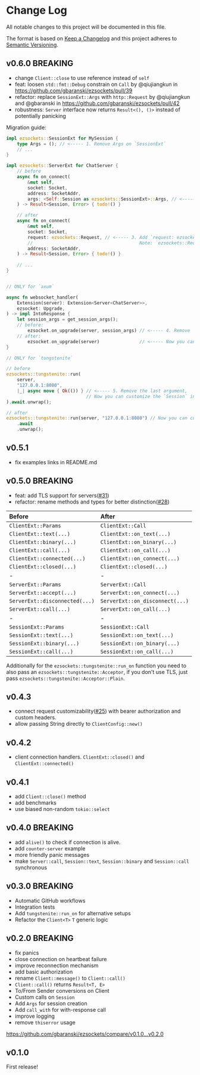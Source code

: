 # Change Log
All notable changes to this project will be documented in this file.

The format is based on [Keep a Changelog](http://keepachangelog.com/)
and this project adheres to [Semantic Versioning](http://semver.org/).

## v0.6.0 BREAKING

- change `Client::close` to use reference instead of `self`
- feat: loosen `std::fmt::Debug` constrain on `Call` by @qiujiangkun in https://github.com/gbaranski/ezsockets/pull/39
- refactor: replace `SessionExt::Args` with `http::Request` by @qiujiangkun and @gbaranski in https://github.com/gbaranski/ezsockets/pull/42
- robustness: `Server` interface now returns `Result<(), ()>` instead of potentially panicking


Migration guide:
```rust
impl ezsockets::SessionExt for MySession {
    type Args = (); // <----- 1. Remove Args on `SessionExt`
    // ...
}

impl ezsockets::ServerExt for ChatServer {
    // before
    async fn on_connect(
        &mut self,
        socket: Socket,
        address: SocketAddr,
        args: <Self::Session as ezsockets::SessionExt>::Args, // <----- 2. Remove `args` argument
    ) -> Result<Session, Error> { todo!() }

    // after
    async fn on_connect(
        &mut self,
        socket: Socket,
        request: ezsockets::Request, // <----- 3. Add `request: ezsockets::Request` argument.
        //                                        Note: `ezsockets::Request` is an alias for `http::Request`
        address: SocketAddr,
    ) -> Result<Session, Error> { todo!() }
    
    // ...
}


// ONLY for `axum`

async fn websocket_handler(
    Extension(server): Extension<Server<ChatServer>>,
    ezsocket: Upgrade,
) -> impl IntoResponse {
    let session_args = get_session_args();
    // before:
        ezsocket.on_upgrade(server, session_args) // <----- 4. Remove `session_args` argument
    // after:
        ezsocket.on_upgrade(server)               // <----- Now you can customize the `Session` inside of `ServerExt::on_connect` via `ezsockets::Request`
}

// ONLY for `tungstenite`

// before
ezsockets::tungstenite::run(
    server, 
    "127.0.0.1:8080", 
    |_| async move { Ok(()) } // <----- 5. Remove the last argument, 
                              // Now you can customize the `Session` inside of `ServerExt::on_connect` via `ezsockets::Request`
).await.unwrap();

// after
ezsockets::tungstenite::run(server, "127.0.0.1:8080") // Now you can customize the `Session` inside of `ServerExt::on_connect` via `ezsockets::Request`
    .await
    .unwrap();
```


## v0.5.1
- fix examples links in README.md

## v0.5.0 BREAKING

- feat: add TLS support for servers([#31](https://github.com/gbaranski/ezsockets/pull/31))
- refactor: rename methods and types for better distinction([#28](https://github.com/gbaranski/ezsockets/pull/28))

|Before|After|
|:------|:-----|
|`ClientExt::Params`| `ClientExt::Call`|
|`ClientExt::text(...)`| `ClientExt::on_text(...)`|
|`ClientExt::binary(...)`| `ClientExt::on_binary(...)`|
|`ClientExt::call(...)`| `ClientExt::on_call(...)`|
|`ClientExt::connected(...)`| `ClientExt::on_connect(...)`|
|`ClientExt::closed(...)`| `ClientExt::closed(...)`|
|-|-|
|`ServerExt::Params`| `ServerExt::Call`|
|`ServerExt::accept(...)`| `ServerExt::on_connect(...)`|
|`ServerExt::disconnected(...)`| `ServerExt::on_disconnect(...)`|
|`ServerExt::call(...)`| `ServerExt::on_call(...)`|
|-|-|
|`SessionExt::Params`| `SessionExt::Call`|
|`SessionExt::text(...)`| `SessionExt::on_text(...)`|
|`SessionExt::binary(...)`| `SessionExt::on_binary(...)`|
|`SessionExt::call(...)`| `SessionExt::on_call(...)`|

Additionally for the `ezsockets::tungstenite::run_on` function you need to also pass an `ezsockets::tungstenite::Acceptor`, if you don't use TLS, just pass `ezsockets::tungstenite::Acceptor::Plain`.


## v0.4.3
- connect request customizability([#25](https://github.com/gbaranski/ezsockets/pull/25)) with bearer authorization and custom headers.
- allow passing String directly to `ClientConfig::new()`

## v0.4.2
- client connection handlers. `ClientExt::closed()` and `ClientExt::connected()`

## v0.4.1
- add `Client::close()` method
- add benchmarks
- use biased non-random `tokio::select`

## v0.4.0 BREAKING
- add `alive()` to check if connection is alive.
- add `counter-server` example
- more friendly panic messages
- make `Server::call`, `Session::text`, `Session::binary` and `Session::call` synchronous

## v0.3.0 BREAKING
- Automatic GitHub workflows
- Integration tests
- Add `tungstenite::run_on` for alternative setups
- Refactor the `Client<T>` `T` generic logic

## v0.2.0 BREAKING
- fix panics
- close connection on heartbeat failure
- improve reconnection mechanism
- add basic authorization
- rename `Client::message()` to `Client::call()`
- `Client::call()` returns `Result<T, E>`
- To/From Sender conversions on Client
- Custom calls on `Session`
- Add `Args` for session creation
- Add `call_with` for with-response call
- improve logging
- remove `thiserror` usage

https://github.com/gbaranski/ezsockets/compare/v0.1.0...v0.2.0

## v0.1.0

First release!
